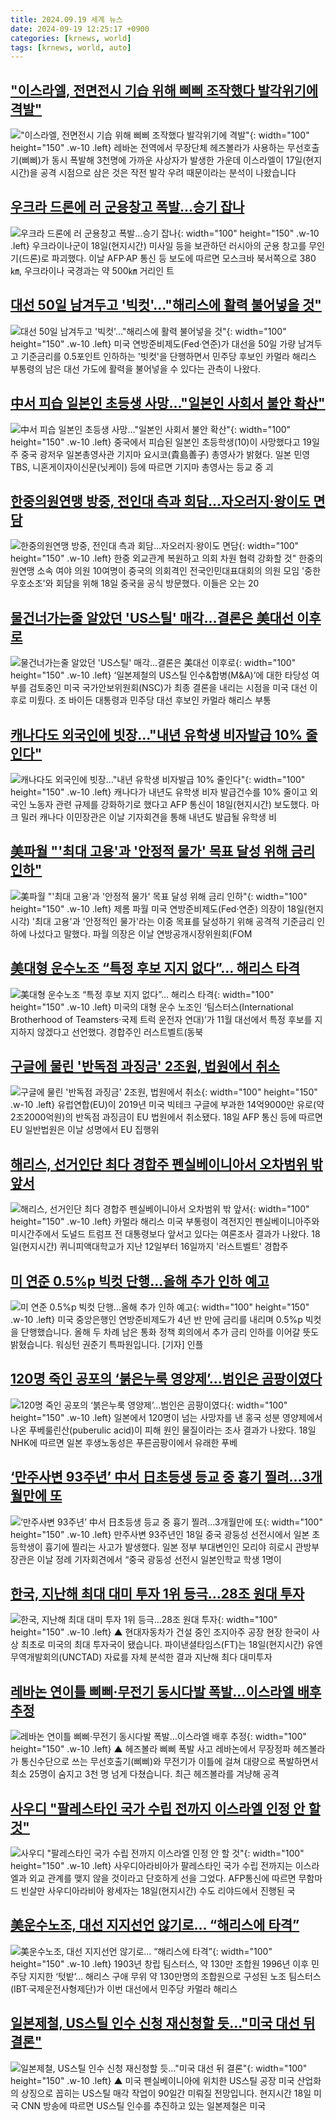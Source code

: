 ```yaml
---
title: 2024.09.19 세계 뉴스
date: 2024-09-19 12:25:17 +0900
categories: [krnews, world]
tags: [krnews, world, auto]
---
```

## ["이스라엘, 전면전시 기습 위해 삐삐 조작했다 발각위기에 격발"](https://n.news.naver.com/mnews/article/374/0000402232)

!["이스라엘, 전면전시 기습 위해 삐삐 조작했다 발각위기에 격발"](https://mimgnews.pstatic.net/image/origin/374/2024/09/18/402232.jpg?type=nf220_150){: width="100" height="150" .w-10 .left}
레바논 전역에서 무장단체 헤즈볼라가 사용하는 무선호출기(삐삐)가 동시 폭발해 3천명에 가까운 사상자가 발생한 가운데 이스라엘이 17일(현지시간)을 공격 시점으로 삼은 것은 작전 발각 우려 때문이라는 분석이 나왔습니다

## [우크라 드론에 러 군용창고 폭발…승기 잡나](https://n.news.naver.com/mnews/article/215/0001180062)

![우크라 드론에 러 군용창고 폭발…승기 잡나](https://mimgnews.pstatic.net/image/origin/215/2024/09/19/1180062.jpg?type=nf220_150){: width="100" height="150" .w-10 .left}
우크라이나군이 18일(현지시간) 미사일 등을 보관하던 러시아의 군용 창고를 무인기(드론)로 파괴했다. 이날 AFP·AP 통신 등 보도에 따르면 모스크바 북서쪽으로 380㎞, 우크라이나 국경과는 약 500㎞ 거리인 트

## [대선 50일 남겨두고 '빅컷'…"해리스에 활력 불어넣을 것"](https://n.news.naver.com/mnews/article/123/0002342709)

![대선 50일 남겨두고 '빅컷'…"해리스에 활력 불어넣을 것"](https://mimgnews.pstatic.net/image/origin/123/2024/09/19/2342709.jpg?type=nf220_150){: width="100" height="150" .w-10 .left}
미국 연방준비제도(Fed·연준)가 대선을 50일 가량 남겨두고 기준금리를 0.5포인트 인하하는 '빗컷'을 단행하면서 민주당 후보인 카멀라 해리스 부통령의 남은 대선 가도에 활력을 불어넣을 수 있다는 관측이 나왔다.

## [中서 피습 일본인 초등생 사망…"일본인 사회서 불안 확산"](https://n.news.naver.com/mnews/article/003/0012791129)

![中서 피습 일본인 초등생 사망…"일본인 사회서 불안 확산"](https://mimgnews.pstatic.net/image/origin/003/2024/09/19/12791129.jpg?type=nf220_150){: width="100" height="150" .w-10 .left}
중국에서 피습된 일본인 초등학생(10)이 사망했다고 19일 주 중국 광저우 일본총영사관 기지마 요시코(貴島善子) 총영사가 밝혔다. 일본 민영 TBS, 니혼게이자이신문(닛케이) 등에 따르면 기지마 총영사는 등교 중 괴

## [한중의원연맹 방중, 전인대 측과 회담…자오러지·왕이도 면담](https://n.news.naver.com/mnews/article/001/0014934387)

![한중의원연맹 방중, 전인대 측과 회담…자오러지·왕이도 면담](https://mimgnews.pstatic.net/image/origin/001/2024/09/18/14934387.jpg?type=nf220_150){: width="100" height="150" .w-10 .left}
한중 외교관계 복원하고 의회 차원 협력 강화할 것" 한중의원연맹 소속 여야 의원 10여명이 중국의 의회격인 전국인민대표대회의 의원 모임 '중한우호소조'와 회담을 위해 18일 중국을 공식 방문했다. 이들은 오는 20

## [물건너가는줄 알았던 'US스틸' 매각…결론은 美대선 이후로](https://n.news.naver.com/mnews/article/018/0005838325)

![물건너가는줄 알았던 'US스틸' 매각…결론은 美대선 이후로](https://mimgnews.pstatic.net/image/origin/018/2024/09/18/5838325.jpg?type=nf220_150){: width="100" height="150" .w-10 .left}
‘일본제철의 US스틸 인수&합병(M&A)’에 대한 타당성 여부를 검토중인 미국 국가안보위원회(NSC)가 최종 결론을 내리는 시점을 미국 대선 이후로 미뤘다. 조 바이든 대통령과 민주당 대선 후보인 카멀라 해리스 부통

## [캐나다도 외국인에 빗장…"내년 유학생 비자발급 10% 줄인다"](https://n.news.naver.com/mnews/article/001/0014935365)

![캐나다도 외국인에 빗장…"내년 유학생 비자발급 10% 줄인다"](https://mimgnews.pstatic.net/image/origin/001/2024/09/19/14935365.jpg?type=nf220_150){: width="100" height="150" .w-10 .left}
캐나다가 내년도 유학생 비자 발급건수를 10% 줄이고 외국인 노동자 관련 규제를 강화하기로 했다고 AFP 통신이 18일(현지시간) 보도했다. 마크 밀러 캐나다 이민장관은 이날 기자회견을 통해 내년도 발급될 유학생 비

## [美파월 "'최대 고용'과 '안정적 물가' 목표 달성 위해 금리 인하"](https://n.news.naver.com/mnews/article/003/0012790864)

![美파월 "'최대 고용'과 '안정적 물가' 목표 달성 위해 금리 인하"](https://mimgnews.pstatic.net/image/origin/003/2024/09/19/12790864.jpg?type=nf220_150){: width="100" height="150" .w-10 .left}
제롬 파월 미국 연방준비제도(Fed·연준) 의장이 18일(현지시각) '최대 고용'과 '안정적인 물가'라는 이중 목표를 달성하기 위해 공격적 기준금리 인하에 나섰다고 말했다. 파월 의장은 이날 연방공개시장위원회(FOM

## [美대형 운수노조 “특정 후보 지지 없다”… 해리스 타격](https://n.news.naver.com/mnews/article/005/0001725665)

![美대형 운수노조 “특정 후보 지지 없다”… 해리스 타격](https://mimgnews.pstatic.net/image/origin/005/2024/09/19/1725665.jpg?type=nf220_150){: width="100" height="150" .w-10 .left}
미국의 대형 운수 노조인 ‘팀스터스(International Brotherhood of Teamsters·국제 트럭 운전자 연대)’가 11월 대선에서 특정 후보를 지지하지 않겠다고 선언했다. 경합주인 러스트벨트(동북

## [구글에 물린 '반독점 과징금' 2조원, 법원에서 취소](https://n.news.naver.com/mnews/article/277/0005473416)

![구글에 물린 '반독점 과징금' 2조원, 법원에서 취소](https://mimgnews.pstatic.net/image/origin/277/2024/09/18/5473416.jpg?type=nf220_150){: width="100" height="150" .w-10 .left}
유럽연합(EU)이 2019년 미국 빅테크 구글에 부과한 14억9000만 유로(약 2조2000억원)의 반독점 과징금이 EU 법원에서 취소됐다. 18일 AFP 통신 등에 따르면 EU 일반법원은 이날 성명에서 EU 집행위

## [해리스, 선거인단 최다 경합주 펜실베이니아서 오차범위 밖 앞서](https://n.news.naver.com/mnews/article/421/0007795081)

![해리스, 선거인단 최다 경합주 펜실베이니아서 오차범위 밖 앞서](https://mimgnews.pstatic.net/image/origin/421/2024/09/19/7795081.jpg?type=nf220_150){: width="100" height="150" .w-10 .left}
카멀라 해리스 미국 부통령이 격전지인 펜실베이니아주와 미시간주에서 도널드 트럼프 전 대통령보다 앞서고 있다는 여론조사 결과가 나왔다. 18일(현지시간) 퀴니피액대학교가 지난 12일부터 16일까지 '러스트벨트' 경합주

## [미 연준 0.5%p 빅컷 단행...올해 추가 인하 예고](https://n.news.naver.com/mnews/article/052/0002088840)

![미 연준 0.5%p 빅컷 단행...올해 추가 인하 예고](https://mimgnews.pstatic.net/image/origin/052/2024/09/19/2088840.jpg?type=nf220_150){: width="100" height="150" .w-10 .left}
미국 중앙은행인 연방준비제도가 4년 반 만에 금리를 내리며 0.5%p 빅컷을 단행했습니다. 올해 두 차례 남은 통화 정책 회의에서 추가 금리 인하를 이어갈 뜻도 밝혔습니다. 워싱턴 권준기 특파원입니다. [기자] 인플

## [120명 죽인 공포의 ‘붉은누룩 영양제’…범인은 곰팡이였다](https://n.news.naver.com/mnews/article/009/0005366659)

![120명 죽인 공포의 ‘붉은누룩 영양제’…범인은 곰팡이였다](https://mimgnews.pstatic.net/image/origin/009/2024/09/19/5366659.jpg?type=nf220_150){: width="100" height="150" .w-10 .left}
일본에서 120명이 넘는 사망자를 낸 홍국 성분 영양제에서 나온 푸베룰린산(puberulic acid)이 피해 원인 물질이라는 조사 결과가 나왔다. 18일 NHK에 따르면 일본 후생노동성은 푸른곰팡이에서 유래한 푸베

## [‘만주사변 93주년’ 中서 日초등생 등교 중 흉기 찔려…3개월만에 또](https://n.news.naver.com/mnews/article/016/0002363793)

![‘만주사변 93주년’ 中서 日초등생 등교 중 흉기 찔려…3개월만에 또](https://mimgnews.pstatic.net/image/origin/016/2024/09/18/2363793.jpg?type=nf220_150){: width="100" height="150" .w-10 .left}
만주사변 93주년인 18일 중국 광둥성 선전시에서 일본 초등학생이 흉기에 찔리는 사고가 발생했다. 일본 정부 부대변인인 모리야 히로시 관방부장관은 이날 정례 기자회견에서 “중국 광둥성 선전시 일본인학교 학생 1명이

## [한국, 지난해 최대 대미 투자 1위 등극…28조 원대 투자](https://n.news.naver.com/mnews/article/055/0001190938)

![한국, 지난해 최대 대미 투자 1위 등극…28조 원대 투자](https://mimgnews.pstatic.net/image/origin/055/2024/09/19/1190938.jpg?type=nf220_150){: width="100" height="150" .w-10 .left}
▲ 현대자동차가 건설 중인 조지아주 공장 현장 한국이 사상 최초로 미국의 최대 투자국이 됐습니다. 파이낸셜타임스(FT)는 18일(현지시간) 유엔무역개발회의(UNCTAD) 자료를 자체 분석한 결과 지난해 최다 대미투자

## [레바논 연이틀 삐삐·무전기 동시다발 폭발…이스라엘 배후 추정](https://n.news.naver.com/mnews/article/055/0001190837)

![레바논 연이틀 삐삐·무전기 동시다발 폭발…이스라엘 배후 추정](https://mimgnews.pstatic.net/image/origin/055/2024/09/19/1190837.jpg?type=nf220_150){: width="100" height="150" .w-10 .left}
▲ 헤즈볼라 삐삐 폭발 사고 레바논에서 무장정파 헤즈볼라가 통신수단으로 쓰는 무선호출기(삐삐)와 무전기가 이틀에 걸쳐 대량으로 폭발하면서 최소 25명이 숨지고 3천 명 넘게 다쳤습니다. 최근 헤즈볼라를 겨냥해 공격

## [사우디 "팔레스타인 국가 수립 전까지 이스라엘 인정 안 할 것"](https://n.news.naver.com/mnews/article/421/0007795007)

![사우디 "팔레스타인 국가 수립 전까지 이스라엘 인정 안 할 것"](https://mimgnews.pstatic.net/image/origin/421/2024/09/19/7795007.jpg?type=nf220_150){: width="100" height="150" .w-10 .left}
사우디아라비아가 팔레스타인 국가 수립 전까지는 이스라엘과 외교 관계를 맺지 않을 것이라고 단호하게 선을 그었다. AFP통신에 따르면 무함마드 빈살만 사우디아라비아 왕세자는 18일(현지시간) 수도 리야드에서 진행된 국

## [美운수노조, 대선 지지선언 않기로… “해리스에 타격”](https://n.news.naver.com/mnews/article/023/0003859189)

![美운수노조, 대선 지지선언 않기로… “해리스에 타격”](https://mimgnews.pstatic.net/image/origin/023/2024/09/19/3859189.jpg?type=nf220_150){: width="100" height="150" .w-10 .left}
1903년 창립 팀스터스, 약 130만 조합원 1996년 이후 민주당 지지한 ‘텃밭’… 해리스 구애 무위 약 130만명의 조합원으로 구성된 노조 팀스터스(IBT·국제운전사형제단)가 이번 대선에서 민주당 카멀라 해리스

## [일본제철, US스틸 인수 신청 재신청할 듯…"미국 대선 뒤 결론"](https://n.news.naver.com/mnews/article/055/0001191004)

![일본제철, US스틸 인수 신청 재신청할 듯…"미국 대선 뒤 결론"](https://mimgnews.pstatic.net/image/origin/055/2024/09/19/1191004.jpg?type=nf220_150){: width="100" height="150" .w-10 .left}
▲ 미국 펜실베이니아에 위치한 US스틸 공장 미국 산업화의 상징으로 꼽히는 US스틸 매각 작업이 90일간 미뤄질 전망입니다. 현지시간 18일 미국 CNN 방송에 따르면 US스틸 인수를 추진하고 있는 일본제철은 미국

